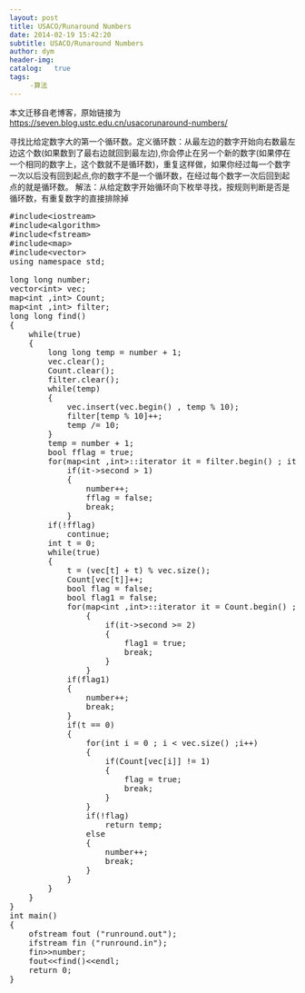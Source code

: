 ```yaml
---
layout: post
title: USACO/Runaround Numbers
date: 2014-02-19 15:42:20
subtitle: USACO/Runaround Numbers
author: dym
header-img:
catalog:   true
tags:
     -算法
---
```


本文迁移自老博客，原始链接为 <https://seven.blog.ustc.edu.cn/usacorunaround-numbers/>

寻找比给定数字大的第一个循环数。定义循环数：从最左边的数字开始向右数最左边这个数(如果数到了最右边就回到最左边),你会停止在另一个新的数字(如果停在一个相同的数字上，这个数就不是循环数)，重复这样做，如果你经过每一个数字一次以后没有回到起点,你的数字不是一个循环数，在经过每个数字一次后回到起点的就是循环数。
解法：从给定数字开始循环向下枚举寻找，按规则判断是否是循环数，有重复数字的直接排除掉
<pre class = "brush:[cpp]">
#include&lt;iostream&gt;
#include&lt;algorithm&gt;
#include&lt;fstream&gt;
#include&lt;map&gt;
#include&lt;vector&gt;
using namespace std;

long long number;
vector&lt;int&gt; vec;
map&lt;int ,int&gt; Count;
map&lt;int ,int&gt; filter;
long long find()
{
	while(true)
	{
		long long temp = number + 1;
		vec.clear();
		Count.clear();
		filter.clear();
		while(temp)
		{
			vec.insert(vec.begin() , temp % 10);
			filter[temp % 10]++;
			temp /= 10;
		}
		temp = number + 1;
		bool fflag = true;
		for(map&lt;int ,int&gt;::iterator it = filter.begin() ; it != filter.end() ; it++)
			if(it->second > 1)
			{
				number++;
				fflag = false;
				break;
			}
		if(!fflag)
			continue;
		int t = 0;
		while(true)
		{
			t = (vec[t] + t) % vec.size();
			Count[vec[t]]++;
			bool flag = false; 
			bool flag1 = false;
			for(map&lt;int ,int&gt;::iterator it = Count.begin() ; it != Count.end() ; it++)
				{
					if(it->second >= 2)
					{
						flag1 = true;
						break;
					}
				}
			if(flag1)
			{
				number++;
				break;
			}
			if(t == 0)
			{
				for(int i = 0 ; i < vec.size() ;i++)
				{
					if(Count[vec[i]] != 1)
					{			 
						flag = true;
						break;
					}
				}
				if(!flag)
					return temp;
				else
				{
					number++;
					break;
				}
			}
		}
	}
}	
int main()
{
	ofstream fout ("runround.out");
	ifstream fin ("runround.in");
	fin&gt;&gt;number;
	fout&lt;&lt;find()&lt;&lt;endl;
 	return 0;
}
</pre>
